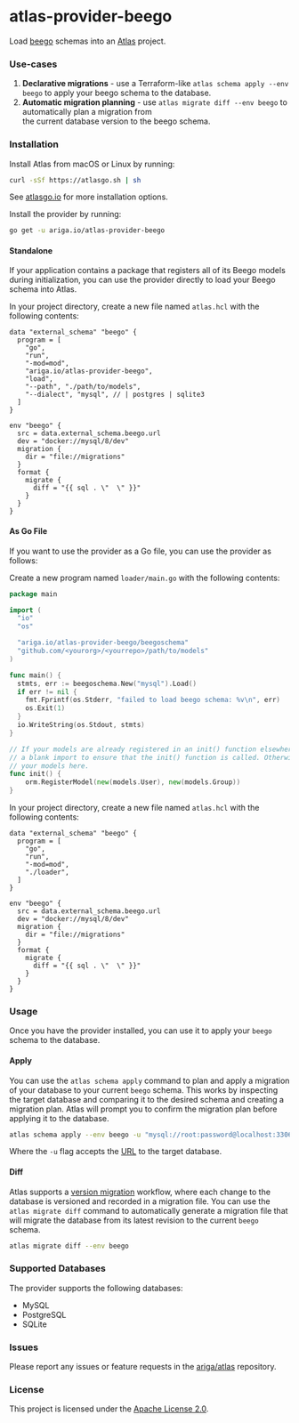 # atlas-provider-beego

Load [beego](https://github.com/beego/beego) schemas into an [Atlas](https://atlasgo.io) project.

### Use-cases
1. **Declarative migrations** - use a Terraform-like `atlas schema apply --env beego` to apply your beego schema to the database.
2. **Automatic migration planning** - use `atlas migrate diff --env beego` to automatically plan a migration from  
  the current database version to the beego schema.

### Installation

Install Atlas from macOS or Linux by running:
```bash
curl -sSf https://atlasgo.sh | sh
```
See [atlasgo.io](https://atlasgo.io/getting-started#installation) for more installation options.

Install the provider by running:
```bash
go get -u ariga.io/atlas-provider-beego
``` 

#### Standalone 

If your application contains a package that registers all of its Beego models during initialization,
you can use the provider directly to load your Beego schema into Atlas. 

In your project directory, create a new file named `atlas.hcl` with the following contents:

```hcl
data "external_schema" "beego" {
  program = [
    "go",
    "run",
    "-mod=mod",
    "ariga.io/atlas-provider-beego",
    "load",
    "--path", "./path/to/models",
    "--dialect", "mysql", // | postgres | sqlite3
  ]
}

env "beego" {
  src = data.external_schema.beego.url
  dev = "docker://mysql/8/dev"
  migration {
    dir = "file://migrations"
  }
  format {
    migrate {
      diff = "{{ sql . \"  \" }}"
    }
  }
}
```

#### As Go File

If you want to use the provider as a Go file, you can use the provider as follows:

Create a new program named `loader/main.go` with the following contents:

```go
package main

import (
  "io"
  "os"

  "ariga.io/atlas-provider-beego/beegoschema"
  "github.com/<yourorg>/<yourrepo>/path/to/models"
)

func main() {
  stmts, err := beegoschema.New("mysql").Load()
  if err != nil {
    fmt.Fprintf(os.Stderr, "failed to load beego schema: %v\n", err)
    os.Exit(1)
  }
  io.WriteString(os.Stdout, stmts)
}

// If your models are already registered in an init() function elsewhere, you can simply use
// a blank import to ensure that the init() function is called. Otherwise, you can register
// your models here.
func init() {
	orm.RegisterModel(new(models.User), new(models.Group))
}
```

In your project directory, create a new file named `atlas.hcl` with the following contents:

```hcl
data "external_schema" "beego" {
  program = [
    "go",
    "run",
    "-mod=mod",
    "./loader",
  ]
}

env "beego" {
  src = data.external_schema.beego.url
  dev = "docker://mysql/8/dev"
  migration {
    dir = "file://migrations"
  }
  format {
    migrate {
      diff = "{{ sql . \"  \" }}"
    }
  }
}
```

### Usage

Once you have the provider installed, you can use it to apply your `beego` schema to the database.

#### Apply

You can use the `atlas schema apply` command to plan and apply a migration of your database to
your current `beego` schema. This works by inspecting the target database and comparing it to the
desired schema and creating a migration plan. Atlas will prompt you to confirm the migration plan
before applying it to the database.

```bash
atlas schema apply --env beego -u "mysql://root:password@localhost:3306/mydb"
```
Where the `-u` flag accepts the [URL](https://atlasgo.io/concepts/url) to the
target database.

#### Diff

Atlas supports a [version migration](https://atlasgo.io/concepts/declarative-vs-versioned#versioned-migrations) 
workflow, where each change to the database is versioned and recorded in a migration file. You can use the
`atlas migrate diff` command to automatically generate a migration file that will migrate the database
from its latest revision to the current `beego` schema.

```bash
atlas migrate diff --env beego 
```

### Supported Databases

The provider supports the following databases:
* MySQL
* PostgreSQL
* SQLite

### Issues

Please report any issues or feature requests in the [ariga/atlas](https://github.com/ariga/atlas/issues) repository.

### License

This project is licensed under the [Apache License 2.0](LICENSE).
